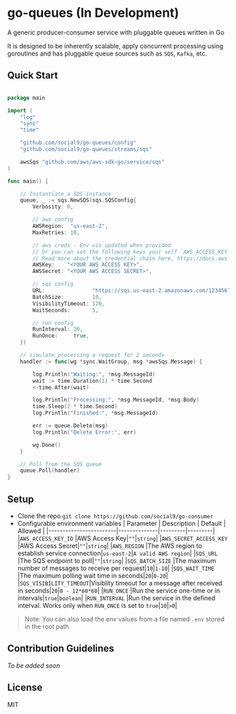 # go-queues (In Development)

A generic producer-consumer service with pluggable queues written in Go

It is designed to be inherently scalable, apply concurrent processing using goroutines and has pluggable queue sources such as `SQS`, `Kafka`, etc.

## Quick Start

```go

package main

import (
	"log"
	"sync"
	"time"

	"github.com/social9/go-queues/config"
	"github.com/social9/go-queues/streams/sqs"

	awsSqs "github.com/aws/aws-sdk-go/service/sqs"
)

func main() {

	// Instantiate a SQS instance
	queue, _ := sqs.NewSQS(sqs.SQSConfig{
		Verbosity: 0,

		// aws config
		AWSRegion:  "us-east-2",
		MaxRetries: 10,

		// aws creds - Env uis updated when provided
		// Or you can set the following keys your self `AWS_ACCESS_KEY_ID`, `AWS_SECRET_ACCESS_KEY`
		// Read more about the credential chain here, https://docs.aws.amazon.com/sdk-for-go/api/aws/credentials/
		AWSKey:    "<YOUR AWS ACCESS KEY>",
		AWSSecret: "<YOUR AWS ACCESS SECRET>",

		// sqs config
		URL:               "https://sqs.us-east-2.amazonaws.com/1234567/MyQueue.fifo",
		BatchSize:         10,
		VisibilityTimeout: 120,
		WaitSeconds:       5,

		// run config
		RunInterval: 20,
		RunOnce:     true,
	})

	// simulate processing a request for 2 seconds
	handler := func(wg *sync.WaitGroup, msg *awsSqs.Message) {

		log.Println("Waiting:", *msg.MessageId)
		wait := time.Duration(1) * time.Second
		<-time.After(wait)

		log.Println("Processing:", *msg.MessageId, *msg.Body)
		time.Sleep(2 * time.Second)
		log.Println("Finished:", *msg.MessageId)

		err := queue.Delete(msg)
		log.Println("Delete Error:", err)

		wg.Done()
	}

	// Poll from the SQS queue
	queue.Poll(handler)
}

```

## Setup

- Clone the repo `git clone https://github.com/social9/go-consumer`
- Configurable environment variables
  | Parameter              | Description  | Default | Allowed |
  |------------------------|--------------|---------|---------|
  |`AWS_ACCESS_KEY_ID`     |AWS Access Key|`""`|`string`|
  |`AWS_SECRET_ACCESS_KEY` |AWS Access Secret|`""`|`string`|
  |`AWS_REGION`            |The AWS region to establish service connection|`us-east-2`|`A valid AWS region`|
  |`SQS_URL`               |The SQS endpoint to poll|`""`|`string`|
  |`SQS_BATCH_SIZE`        |The maximum number of messages to receive per request|`10`|`1-10`|
  |`SQS_WAIT_TIME`         |The maximum polling wait time in seconds|`20`|`0-20`|
  |`SQS_VISIBILITY_TIMEOUT`|Visiblity timeout for a message after received in seconds|`20`|`0 - 12*60*60`|
  |`RUN_ONCE`              |Run the service one-time or in intervals|`true`|`boolean`|
  |`RUN_INTERVAL`          |Run the service in the defined interval. Works only when `RUN_ONCE` is set to `true`|`10`|`>0`|

> Note: You can also load the env values from a file named `.env` stored in the root path

## Contribution Guidelines

_To be added soon_

## License

MIT

